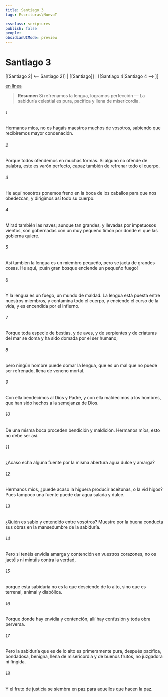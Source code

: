 ```yaml
---
title: Santiago 3
tags: Escrituras\NuevoT

cssclass: scriptures
publish: false
people:
obsidianUIMode: preview
---
```


# Santiago 3
[[Santiago 2| <-- Santiago 2]] | [[Santiago]] | [[Santiago 4|Santiago 4 --> ]]

[en línea](https://churchofjesuschrist.org/study/scriptures/nt/james/3?lang=spa)

> __Resumen__
Si refrenamos la lengua, logramos perfección — La sabiduría celestial es pura, pacífica y llena de misericordia.

###### 1 
Hermanos míos, no os hagáis maestros muchos de vosotros, sabiendo que recibiremos mayor condenación.

###### 2 
Porque todos ofendemos en muchas formas. Si alguno no ofende de palabra, este es varón perfecto, capaz también de refrenar todo el cuerpo.

###### 3 
He aquí nosotros ponemos freno en la boca de los caballos para que nos obedezcan, y dirigimos así todo su cuerpo.

###### 4 
Mirad también las naves; aunque tan grandes, y llevadas por impetuosos vientos, son gobernadas con un muy pequeño timón por donde el que las gobierna quiere.

###### 5 
Así también la lengua es un miembro pequeño, pero se jacta de grandes cosas. He aquí, ¡cuán gran bosque enciende un pequeño fuego!

###### 6 
Y la lengua es un fuego, un mundo de maldad. La lengua está puesta entre nuestros miembros, y contamina todo el cuerpo, y enciende el curso de la vida, y es encendida por el infierno.

###### 7 
Porque toda especie de bestias, y de aves, y de serpientes y de criaturas del mar se doma y ha sido domada por el ser humano;

###### 8 
pero ningún hombre puede domar la lengua, que es un mal que no puede ser refrenado, llena de veneno mortal.

###### 9 
Con ella bendecimos al Dios y Padre, y con ella maldecimos a los hombres, que han sido hechos a la semejanza de Dios.

###### 10 
De una misma boca proceden bendición y maldición. Hermanos míos, esto no debe ser así.

###### 11 
¿Acaso echa alguna fuente por la misma abertura agua dulce y amarga?

###### 12 
Hermanos míos, ¿puede acaso la higuera producir aceitunas, o la vid higos? Pues tampoco una fuente puede dar agua salada y dulce.

###### 13 
¿Quién es sabio y entendido entre vosotros? Muestre por la buena conducta sus obras en la mansedumbre de la sabiduría.

###### 14 
Pero si tenéis envidia amarga y contención en vuestros corazones, no os jactéis ni mintáis contra la verdad,

###### 15 
porque esta sabiduría no es la que desciende de lo alto, sino que es terrenal, animal y diabólica.

###### 16 
Porque donde hay envidia y contención, allí hay confusión y toda obra perversa.

###### 17 
Pero la sabiduría que es de lo alto es primeramente pura, después pacífica, bondadosa, benigna, llena de misericordia y de buenos frutos, no juzgadora ni fingida.

###### 18 
Y el fruto de justicia se siembra en paz para aquellos que hacen la paz.


